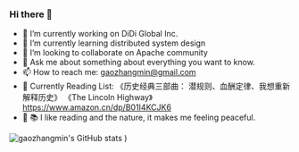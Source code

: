 ### Hi there 👋

- 🔭 I’m currently working on DiDi Global Inc.
- 🌱 I’m currently learning distributed system design
- 👯 I’m looking to collaborate on Apache community
- 💬 Ask me about something about everything you want to know.
- 📫 How to reach me: gaozhangmin@gmail.com
- 🤔 Currently Reading List: 《历史经典三部曲： 潜规则、血酬定律、我想重新解释历史》 《The Lincoln Highway》 https://www.amazon.cn/dp/B01I4KCJK6 
- 🌴 📚 I like reading and the nature, it makes me feeling peaceful.

![gaozhangmin's GitHub stats](https://github-readme-stats.vercel.app/api?username=gaozhangmin&count_private=true&theme=tokyonight&show_icons=true)
)
